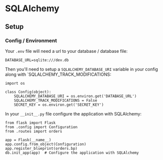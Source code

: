 # SQLAlchemy

## Setup

### Config / Environment
Your `.env` file will need a url to your database / database file:
```
DATABASE_URL=sqlite:///dev.db
```

Then you'll need to setup a `SQLALCHEMY_DATABASE_URI` variable in your config along with `SQLALCHEMY_TRACK_MODIFICATIONS:
```
import os

class Config(object):
    SQLALCHEMY_DATABASE_URI = os.environ.get('DATABASE_URL')
    SQLALCHEMY_TRACK_MODIFICATIONS = False
    SECRET_KEY = os.environ.get('SECRET_KEY')
```

In your `__init__.py` file configure the application with SQLAlchemy:
```
from flask import Flask
from .config import Configuration
from .routes import orders

app = Flask(__name__)
app.config.from_object(Configuration)
app.register_blueprint(orders.bp)
db.init_app(app)  # Configure the application with SQLAlchemy
```